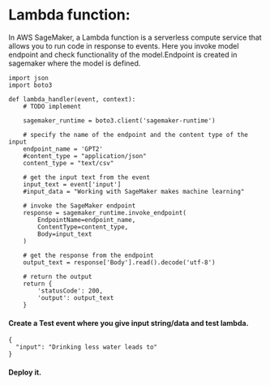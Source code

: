 # Lambda function:
In AWS SageMaker, a Lambda function is a serverless compute service that allows you to run code in response to events. 
Here you invoke model endpoint and check functionality of the model.Endpoint is created in sagemaker where the model is defined.
```
import json
import boto3

def lambda_handler(event, context):
    # TODO implement
    
    sagemaker_runtime = boto3.client('sagemaker-runtime')

    # specify the name of the endpoint and the content type of the input
    endpoint_name = 'GPT2'
    #content_type = "application/json"
    content_type = "text/csv"

    # get the input text from the event
    input_text = event['input']
    #input_data = "Working with SageMaker makes machine learning"

    # invoke the SageMaker endpoint
    response = sagemaker_runtime.invoke_endpoint(
        EndpointName=endpoint_name,
        ContentType=content_type,
        Body=input_text
    )

    # get the response from the endpoint
    output_text = response['Body'].read().decode('utf-8')

    # return the output
    return {
        'statusCode': 200,
        'output': output_text
    }
```
#### Create a Test event where you give input string/data and test lambda.

```
{
  "input": "Drinking less water leads to"
}
```
#### Deploy it.



